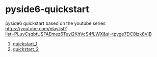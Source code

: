# pyside6-quickstart
pyside6  quickstart based on the youtube series https://youtube.com/playlist?list=PLuvCsqbtUSFAEmez6Tuyi2KitVcS4fLWX&si=tpvge7DC8lzk8VjB

1. [quickstart_1](https://youtu.be/t1IddHSuZE4?si=PeWgoYc3xLflGuo6)
2. [quickstart_2](https://youtu.be/K1GJqHPd3Lk?si=RiwmIRS-vw1och43)

